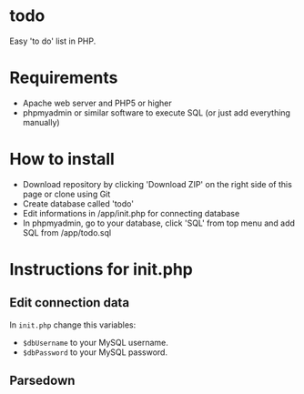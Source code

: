 # todo
Easy 'to do' list in PHP.

# Requirements

- Apache web server and PHP5 or higher
- phpmyadmin or similar software to execute SQL (or just add everything manually)

# How to install

- Download repository by clicking 'Download ZIP' on the right side of this page or clone using Git
- Create database called 'todo'
- Edit informations in /app/init.php for connecting database
- In phpmyadmin, go to your database, click 'SQL' from top menu and add SQL from /app/todo.sql

# Instructions for init.php

## Edit connection data

In `init.php` change this variables:

- `$dbUsername` to your MySQL username.
- `$dbPassword` to your MySQL password.

## Parsedown

*For more details about Parsedown, visit https://github.com/erusev/parsedown/wiki*

If you want to enable [Parsedown](https://parsedown.org "Parsedown Homepage") formating on todo, just change `$parsingEnabled` variable in `init.php` to **true**.

**Warning:** When Parsedown is enabled, `main-parse.css` stylesheet is used instead of `main.css`.

## escape()

*escape()* function is added to prevent [XSS](https://en.wikipedia.org/wiki/Cross-site_scripting "Cross-site scripting attack (redirects to Wikipedia)").
